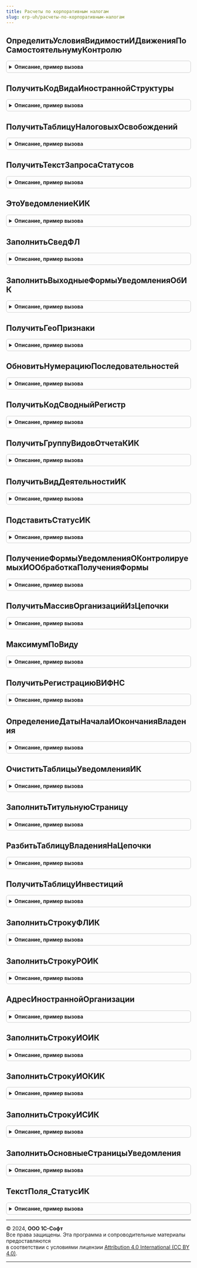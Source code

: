 ```yaml
---
title: Расчеты по корпоративным налогам
slug: erp-uh/расчеты-по-корпоративным-налогам
---
```



## ОпределитьУсловияВидимостиИДвиженияПоСамостоятельнумуКонтролю
<details style="margin: 1em 0; padding: 0.5em; border: 1px solid #ccc; border-radius: 6px;">

<summary style="font-weight: bold; cursor: pointer;">Описание, пример вызова</summary>

```bsl

Функция ОпределитьУсловияВидимостиИДвиженияПоСамостоятельнумуКонтролю(ДокументДвиженияИнвестиций) Экспорт
```

Пример вызова
```bsl
Результат = РасчетыПоКорпоративнымНалогам.ОпределитьУсловияВидимостиИДвиженияПоСамостоятельнумуКонтролю(ДокументДвиженияИнвестиций) 
```
</details>

## ПолучитьКодВидаИностраннойСтруктуры
<details style="margin: 1em 0; padding: 0.5em; border: 1px solid #ccc; border-radius: 6px;">

<summary style="font-weight: bold; cursor: pointer;">Описание, пример вызова</summary>

```bsl

Функция ПолучитьКодВидаИностраннойСтруктуры(ВидИностраннойСтруктуры) Экспорт
```

Пример вызова
```bsl
Результат = РасчетыПоКорпоративнымНалогам.ПолучитьКодВидаИностраннойСтруктуры(ВидИностраннойСтруктуры) 
```
</details>

## ПолучитьТаблицуНалоговыхОсвобождений
<details style="margin: 1em 0; padding: 0.5em; border: 1px solid #ccc; border-radius: 6px;">

<summary style="font-weight: bold; cursor: pointer;">Описание, пример вызова</summary>

```bsl

Функция ПолучитьТаблицуНалоговыхОсвобождений(Дата, Сценарий) Экспорт
```

Пример вызова
```bsl
Результат = РасчетыПоКорпоративнымНалогам.ПолучитьТаблицуНалоговыхОсвобождений(Дата, Сценарий) 
```
</details>

## ПолучитьТекстЗапросаСтатусов
<details style="margin: 1em 0; padding: 0.5em; border: 1px solid #ccc; border-radius: 6px;">

<summary style="font-weight: bold; cursor: pointer;">Описание, пример вызова</summary>

```bsl

Функция ПолучитьТекстЗапросаСтатусов(ОтборПоИнвестор = Ложь) Экспорт
```

Пример вызова
```bsl
Результат = РасчетыПоКорпоративнымНалогам.ПолучитьТекстЗапросаСтатусов(ОтборПоИнвестор);
```
</details>

## ЭтоУведомлениеКИК
<details style="margin: 1em 0; padding: 0.5em; border: 1px solid #ccc; border-radius: 6px;">

<summary style="font-weight: bold; cursor: pointer;">Описание, пример вызова</summary>

```bsl

Функция ЭтоУведомлениеКИК(Вид) Экспорт
```

Пример вызова
```bsl
Результат = РасчетыПоКорпоративнымНалогам.ЭтоУведомлениеКИК(Вид) 
```
</details>

## ЗаполнитьСведФЛ
<details style="margin: 1em 0; padding: 0.5em; border: 1px solid #ccc; border-radius: 6px;">

<summary style="font-weight: bold; cursor: pointer;">Описание, пример вызова</summary>

```bsl

Процедура ЗаполнитьСведФЛ(СведФЛ, Организация) Экспорт
```

Пример вызова
```bsl
РасчетыПоКорпоративнымНалогам.ЗаполнитьСведФЛ(СведФЛ, Организация));
```
</details>

## ЗаполнитьВыходныеФормыУведомленияОбИК
<details style="margin: 1em 0; padding: 0.5em; border: 1px solid #ccc; border-radius: 6px;">

<summary style="font-weight: bold; cursor: pointer;">Описание, пример вызова</summary>

```bsl

Функция ЗаполнитьВыходныеФормыУведомленияОбИК(ДанныеУведомления, СлужебныеДанныеУведомления, Организация, ПечатныеРеквизиты, ДатаУведомления, Сценарий) Экспорт
```

Пример вызова
```bsl
Результат = РасчетыПоКорпоративнымНалогам.ЗаполнитьВыходныеФормыУведомленияОбИК(ДанныеУведомления, СлужебныеДанныеУведомления, Организация, ПечатныеРеквизиты, ДатаУведомления, Сценарий) Экспорт // ФИО, Телефон, ДатаПодписи, Представитель);
```
</details>

## ПолучитьГеоПризнаки
<details style="margin: 1em 0; padding: 0.5em; border: 1px solid #ccc; border-radius: 6px;">

<summary style="font-weight: bold; cursor: pointer;">Описание, пример вызова</summary>

```bsl

Функция ПолучитьГеоПризнаки(Страна, Период) Экспорт
```

Пример вызова
```bsl
Результат = РасчетыПоКорпоративнымНалогам.ПолучитьГеоПризнаки(Страна, Период) 
```
</details>

## ОбновитьНумерациюПоследовательностей
<details style="margin: 1em 0; padding: 0.5em; border: 1px solid #ccc; border-radius: 6px;">

<summary style="font-weight: bold; cursor: pointer;">Описание, пример вызова</summary>

```bsl

Процедура ОбновитьНумерациюПоследовательностей(НумерацияПоследовательностей, Организация) Экспорт
```

Пример вызова
```bsl
РасчетыПоКорпоративнымНалогам.ОбновитьНумерациюПоследовательностей(НумерацияПоследовательностей, Организация) 
```
</details>

## ПолучитьКодСводныйРегистр
<details style="margin: 1em 0; padding: 0.5em; border: 1px solid #ccc; border-radius: 6px;">

<summary style="font-weight: bold; cursor: pointer;">Описание, пример вызова</summary>

```bsl

Функция ПолучитьКодСводныйРегистр() Экспорт
```

Пример вызова
```bsl
Результат = РасчетыПоКорпоративнымНалогам.ПолучитьКодСводныйРегистр() 
```
</details>

## ПолучитьГруппуВидовОтчетаКИК
<details style="margin: 1em 0; padding: 0.5em; border: 1px solid #ccc; border-radius: 6px;">

<summary style="font-weight: bold; cursor: pointer;">Описание, пример вызова</summary>

```bsl

Функция ПолучитьГруппуВидовОтчетаКИК() Экспорт
```

Пример вызова
```bsl
Результат = РасчетыПоКорпоративнымНалогам.ПолучитьГруппуВидовОтчетаКИК() 
```
</details>

## ПолучитьВидДеятельностиИК
<details style="margin: 1em 0; padding: 0.5em; border: 1px solid #ccc; border-radius: 6px;">

<summary style="font-weight: bold; cursor: pointer;">Описание, пример вызова</summary>

```bsl

Функция ПолучитьВидДеятельностиИК(Организация) Экспорт
```

Пример вызова
```bsl
Результат = РасчетыПоКорпоративнымНалогам.ПолучитьВидДеятельностиИК(Организация) 
```
</details>

## ПодставитьСтатусИК
<details style="margin: 1em 0; padding: 0.5em; border: 1px solid #ccc; border-radius: 6px;">

<summary style="font-weight: bold; cursor: pointer;">Описание, пример вызова</summary>

```bsl

Процедура ПодставитьСтатусИК(ТекстЗапроса, ИмяТаблицыСтатусы = "Статусы", ИмяПараметраДатаСреза = "ДатаСреза") Экспорт
```

Пример вызова
```bsl
РасчетыПоКорпоративнымНалогам.ПодставитьСтатусИК(ТекстЗапроса, ИмяТаблицыСтатусы, ИмяПараметраДатаСреза);
```
</details>

## ПолучениеФормыУведомленияОКонтролируемыхИООбработкаПолученияФормы
<details style="margin: 1em 0; padding: 0.5em; border: 1px solid #ccc; border-radius: 6px;">

<summary style="font-weight: bold; cursor: pointer;">Описание, пример вызова</summary>

```bsl

Процедура ПолучениеФормыУведомленияОКонтролируемыхИООбработкаПолученияФормы(Источник, ВидФормы, Параметры, ВыбраннаяФорма, ДополнительнаяИнформация, СтандартнаяОбработка) Экспорт
```

Пример вызова
```bsl
РасчетыПоКорпоративнымНалогам.ПолучениеФормыУведомленияОКонтролируемыхИООбработкаПолученияФормы(Источник, ВидФормы, Параметры, ВыбраннаяФорма, ДополнительнаяИнформация, СтандартнаяОбработка) 
```
</details>

## ПолучитьМассивОрганизацийИзЦепочки
<details style="margin: 1em 0; padding: 0.5em; border: 1px solid #ccc; border-radius: 6px;">

<summary style="font-weight: bold; cursor: pointer;">Описание, пример вызова</summary>

```bsl

Функция ПолучитьМассивОрганизацийИзЦепочки(Цепочка) Экспорт
```

Пример вызова
```bsl
Результат = РасчетыПоКорпоративнымНалогам.ПолучитьМассивОрганизацийИзЦепочки(Цепочка));
```
</details>

## МаксимумПоВиду
<details style="margin: 1em 0; padding: 0.5em; border: 1px solid #ccc; border-radius: 6px;">

<summary style="font-weight: bold; cursor: pointer;">Описание, пример вызова</summary>

```bsl

Функция МаксимумПоВиду(Таблица, Префикс) Экспорт
```

Пример вызова
```bsl
Результат = РасчетыПоКорпоративнымНалогам.МаксимумПоВиду(Таблица, Префикс));
```
</details>

## ПолучитьРегистрациюВИФНС
<details style="margin: 1em 0; padding: 0.5em; border: 1px solid #ccc; border-radius: 6px;">

<summary style="font-weight: bold; cursor: pointer;">Описание, пример вызова</summary>

```bsl

// Функция - Получить регистрацию в ИФНС
//
// Параметры:
//  Организация	 - 	организация для которой определяется налоговая инспекция
//
// Возвращаемое значение:
//  Ссылка на налоговый орган оранизации, только если он единственный. В противном случае не заполняется.
//
Функция ПолучитьРегистрациюВИФНС(Организация) Экспорт
```

Пример вызова
```bsl
Результат = РасчетыПоКорпоративнымНалогам.ПолучитьРегистрациюВИФНС(Организация) 
```
</details>

## ОпределениеДатыНачалаИОкончанияВладения
<details style="margin: 1em 0; padding: 0.5em; border: 1px solid #ccc; border-radius: 6px;">

<summary style="font-weight: bold; cursor: pointer;">Описание, пример вызова</summary>

```bsl

Функция ОпределениеДатыНачалаИОкончанияВладения(Инвестор, ОбъектИнвестирования, Период) Экспорт
```

Пример вызова
```bsl
Результат = РасчетыПоКорпоративнымНалогам.ОпределениеДатыНачалаИОкончанияВладения(Инвестор, ОбъектИнвестирования, Период));
```
</details>

## ОчиститьТаблицыУведомленияИК
<details style="margin: 1em 0; padding: 0.5em; border: 1px solid #ccc; border-radius: 6px;">

<summary style="font-weight: bold; cursor: pointer;">Описание, пример вызова</summary>

```bsl

Процедура ОчиститьТаблицыУведомленияИК(ДанныеУведомления) Экспорт
```

Пример вызова
```bsl
РасчетыПоКорпоративнымНалогам.ОчиститьТаблицыУведомленияИК(ДанныеУведомления));
```
</details>

## ЗаполнитьТитульнуюСтраницу
<details style="margin: 1em 0; padding: 0.5em; border: 1px solid #ccc; border-radius: 6px;">

<summary style="font-weight: bold; cursor: pointer;">Описание, пример вызова</summary>

```bsl

Процедура ЗаполнитьТитульнуюСтраницу(ТС, Организация, ПечатныеРеквизиты, НомерКорректировки, НалоговыйПериод, Признак, КодНалоговогоОргана) Экспорт
```

Пример вызова
```bsl
РасчетыПоКорпоративнымНалогам.ЗаполнитьТитульнуюСтраницу(ТС, Организация, ПечатныеРеквизиты, НомерКорректировки, НалоговыйПериод, Признак, КодНалоговогоОргана) Экспорт;);
```
</details>

## РазбитьТаблицуВладенияНаЦепочки
<details style="margin: 1em 0; padding: 0.5em; border: 1px solid #ccc; border-radius: 6px;">

<summary style="font-weight: bold; cursor: pointer;">Описание, пример вызова</summary>

```bsl

Функция РазбитьТаблицуВладенияНаЦепочки(Таблица, Организация) Экспорт
```

Пример вызова
```bsl
Результат = РасчетыПоКорпоративнымНалогам.РазбитьТаблицуВладенияНаЦепочки(Таблица, Организация));
```
</details>

## ПолучитьТаблицуИнвестиций
<details style="margin: 1em 0; padding: 0.5em; border: 1px solid #ccc; border-radius: 6px;">

<summary style="font-weight: bold; cursor: pointer;">Описание, пример вызова</summary>

```bsl

Функция ПолучитьТаблицуИнвестиций(Инвестор, Сценарий, Период, ЕстьКольцевоеВладение, ОтборИнвестиций) Экспорт
```

Пример вызова
```bsl
Результат = РасчетыПоКорпоративнымНалогам.ПолучитьТаблицуИнвестиций(Инвестор, Сценарий, Период, ЕстьКольцевоеВладение, ОтборИнвестиций));
```
</details>

## ЗаполнитьСтрокуФЛИК
<details style="margin: 1em 0; padding: 0.5em; border: 1px solid #ccc; border-radius: 6px;">

<summary style="font-weight: bold; cursor: pointer;">Описание, пример вызова</summary>

```bsl

Процедура ЗаполнитьСтрокуФЛИК(НоваяСтрока, СтрокаТаблицы) Экспорт
```

Пример вызова
```bsl
РасчетыПоКорпоративнымНалогам.ЗаполнитьСтрокуФЛИК(НоваяСтрока, СтрокаТаблицы));
```
</details>

## ЗаполнитьСтрокуРОИК
<details style="margin: 1em 0; padding: 0.5em; border: 1px solid #ccc; border-radius: 6px;">

<summary style="font-weight: bold; cursor: pointer;">Описание, пример вызова</summary>

```bsl

Процедура ЗаполнитьСтрокуРОИК(НоваяСтрока, СтрокаТаблицы, Организация) Экспорт
```

Пример вызова
```bsl
РасчетыПоКорпоративнымНалогам.ЗаполнитьСтрокуРОИК(НоваяСтрока, СтрокаТаблицы, Организация));
```
</details>

## АдресИностраннойОрганизации
<details style="margin: 1em 0; padding: 0.5em; border: 1px solid #ccc; border-radius: 6px;">

<summary style="font-weight: bold; cursor: pointer;">Описание, пример вызова</summary>

```bsl

Функция АдресИностраннойОрганизации(Организиция) Экспорт
```

Пример вызова
```bsl
Результат = РасчетыПоКорпоративнымНалогам.АдресИностраннойОрганизации(Организиция));
```
</details>

## ЗаполнитьСтрокуИОИК
<details style="margin: 1em 0; padding: 0.5em; border: 1px solid #ccc; border-radius: 6px;">

<summary style="font-weight: bold; cursor: pointer;">Описание, пример вызова</summary>

```bsl

Процедура ЗаполнитьСтрокуИОИК(НоваяСтрока, СтрокаТаблицы, Организация, ДатаУведомления, Основание) Экспорт
```

Пример вызова
```bsl
РасчетыПоКорпоративнымНалогам.ЗаполнитьСтрокуИОИК(НоваяСтрока, СтрокаТаблицы, Организация, ДатаУведомления, Основание));
```
</details>

## ЗаполнитьСтрокуИОКИК
<details style="margin: 1em 0; padding: 0.5em; border: 1px solid #ccc; border-radius: 6px;">

<summary style="font-weight: bold; cursor: pointer;">Описание, пример вызова</summary>

```bsl

Процедура ЗаполнитьСтрокуИОКИК(НоваяСтрока, СтрокаТаблицы, Организация, СамостоятельноеПризнаниеКонтроля, ОснованиеКонтроля) Экспорт
```

Пример вызова
```bsl
РасчетыПоКорпоративнымНалогам.ЗаполнитьСтрокуИОКИК(НоваяСтрока, СтрокаТаблицы, Организация, СамостоятельноеПризнаниеКонтроля, ОснованиеКонтроля));
```
</details>

## ЗаполнитьСтрокуИСИК
<details style="margin: 1em 0; padding: 0.5em; border: 1px solid #ccc; border-radius: 6px;">

<summary style="font-weight: bold; cursor: pointer;">Описание, пример вызова</summary>

```bsl

Процедура ЗаполнитьСтрокуИСИК(НоваяСтрока, СтрокаТаблицы, Организация) Экспорт
```

Пример вызова
```bsl
РасчетыПоКорпоративнымНалогам.ЗаполнитьСтрокуИСИК(НоваяСтрока, СтрокаТаблицы, Организация));
```
</details>

## ЗаполнитьОсновныеСтраницыУведомления
<details style="margin: 1em 0; padding: 0.5em; border: 1px solid #ccc; border-radius: 6px;">

<summary style="font-weight: bold; cursor: pointer;">Описание, пример вызова</summary>

```bsl

Процедура ЗаполнитьОсновныеСтраницыУведомления(ВыборкаОрганизаций, ДанныеУведомления, Организация, СлужебныеДанныеУведомления, ЭтоКИК, НалоговыйПериод, ДатаУведомления) Экспорт
```

Пример вызова
```bsl
РасчетыПоКорпоративнымНалогам.ЗаполнитьОсновныеСтраницыУведомления(ВыборкаОрганизаций, ДанныеУведомления, Организация, СлужебныеДанныеУведомления, ЭтоКИК, НалоговыйПериод, ДатаУведомления));
```
</details>

## ТекстПоля_СтатусИК
<details style="margin: 1em 0; padding: 0.5em; border: 1px solid #ccc; border-radius: 6px;">

<summary style="font-weight: bold; cursor: pointer;">Описание, пример вызова</summary>

```bsl

Функция ТекстПоля_СтатусИК(ИмяТаблицыСтатусы = "Статусы", ИмяПараметраДатаСреза = "ДатаСреза") Экспорт
```

Пример вызова
```bsl
Результат = РасчетыПоКорпоративнымНалогам.ТекстПоля_СтатусИК(ИмяТаблицыСтатусы, ИмяПараметраДатаСреза);
```
</details>

---

© 2024, **ООО 1С-Софт**  
Все права защищены. Эта программа и сопроводительные материалы предоставляются  
в соответствии с условиями лицензии [Attribution 4.0 International (CC BY 4.0)](https://creativecommons.org/licenses/by/4.0/legalcode).

---
